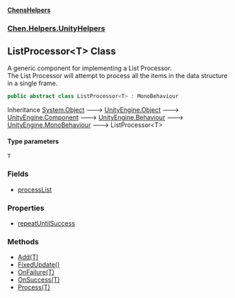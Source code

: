 
#### [ChensHelpers](./index 'index')

### [Chen.Helpers.UnityHelpers](./Chen-Helpers-UnityHelpers 'Chen.Helpers.UnityHelpers')

## ListProcessor&lt;T&gt; Class
A generic component for implementing a List Processor.  
The List Processor will attempt to process all the items in the data structure in a single frame.  
```csharp
public abstract class ListProcessor<T> : MonoBehaviour
```
Inheritance [System.Object](https://docs.microsoft.com/en-us/dotnet/api/System.Object 'System.Object') &#129106; [UnityEngine.Object](https://docs.microsoft.com/en-us/dotnet/api/UnityEngine.Object 'UnityEngine.Object') &#129106; [UnityEngine.Component](https://docs.microsoft.com/en-us/dotnet/api/UnityEngine.Component 'UnityEngine.Component') &#129106; [UnityEngine.Behaviour](https://docs.microsoft.com/en-us/dotnet/api/UnityEngine.Behaviour 'UnityEngine.Behaviour') &#129106; [UnityEngine.MonoBehaviour](https://docs.microsoft.com/en-us/dotnet/api/UnityEngine.MonoBehaviour 'UnityEngine.MonoBehaviour') &#129106; ListProcessor&lt;T&gt;  

#### Type parameters
<a name='Chen-Helpers-UnityHelpers-ListProcessor-T--T'></a>
`T`  
  

### Fields
- [processList](./Chen-Helpers-UnityHelpers-ListProcessor-T--processList 'Chen.Helpers.UnityHelpers.ListProcessor&lt;T&gt;.processList')

### Properties
- [repeatUntilSuccess](./Chen-Helpers-UnityHelpers-ListProcessor-T--repeatUntilSuccess 'Chen.Helpers.UnityHelpers.ListProcessor&lt;T&gt;.repeatUntilSuccess')

### Methods
- [Add(T)](./Chen-Helpers-UnityHelpers-ListProcessor-T--Add(T) 'Chen.Helpers.UnityHelpers.ListProcessor&lt;T&gt;.Add(T)')
- [FixedUpdate()](./Chen-Helpers-UnityHelpers-ListProcessor-T--FixedUpdate() 'Chen.Helpers.UnityHelpers.ListProcessor&lt;T&gt;.FixedUpdate()')
- [OnFailure(T)](./Chen-Helpers-UnityHelpers-ListProcessor-T--OnFailure(T) 'Chen.Helpers.UnityHelpers.ListProcessor&lt;T&gt;.OnFailure(T)')
- [OnSuccess(T)](./Chen-Helpers-UnityHelpers-ListProcessor-T--OnSuccess(T) 'Chen.Helpers.UnityHelpers.ListProcessor&lt;T&gt;.OnSuccess(T)')
- [Process(T)](./Chen-Helpers-UnityHelpers-ListProcessor-T--Process(T) 'Chen.Helpers.UnityHelpers.ListProcessor&lt;T&gt;.Process(T)')
